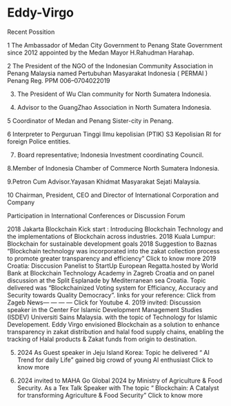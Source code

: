 # Eddy-Virgo
Recent Possition

1 The Ambassador of Medan City Government to Penang State Government since 2012 appointed by the Medan Mayor H.Rahudman Harahap.

2 The President of the NGO of the Indonesian Community Association in Penang Malaysia named Pertubuhan Masyarakat Indonesia ( PERMAI ) Penang Reg. PPM 006–0704022019

3. The President of Wu Clan community for North Sumatera Indonesia.

4. Advisor to the GuangZhao Association in North Sumatera Indonesia.

5 Coordinator of Medan and Penang Sister-city in Penang.

6 Interpreter to Perguruan Tinggi Ilmu kepolisian (PTIK) S3 Kepolisian RI for foreign Police entities.

7. Board representative; Indonesia Investment coordinating Council.

8.Member of Indonesia Chamber of Commerce North Sumatera Indonesia.

9.Petron Cum Advisor.Yayasan Khidmat Masyarakat Sejati Malaysia.

10 Chairman, President, CEO and Director of International Corporation and Company

Participation in International Conferences or Discussion Forum

2018 Jakarta Blockchain Kick start : Introducing Blockchain Technology and the implementations of Blockchain across industries.
2018 Kuala Lumpur: Blockchain for sustainable development goals
2018 Suggestion to Baznas “Blockchain technology was incorporated into the zakat collection process to promote greater transparency and efficiency” Click to know more
2019 Croatia: Disccusion Panelist to StartUp European Regatta.hosted by World Bank at Blockchain Technology Academy in Zagreb Croatia and on panel discussion at the Split Esplanade by Mediterranean sea Croatia. Topic delivered was “Blockchainized Voting system for Efficiancy, Accuracy and Security towards Quality Democracy”. links for your reference: Click from Zageb News— — — — Click for Youtube
4. 2019 invited: Discussion speaker in the Center For Islamic Development Management Studies (ISDEV) Universiti Sains Malaysia. with the topic of Technology for Islamic Developement. Eddy Virgo envisioned Blockchain as a solution to enhance transparency in zakat distribution and halal food supply chains, enabling the tracking of Halal products & Zakat funds from origin to destination.

5. 2024 As Guest speaker in Jeju Island Korea: Topic he delivered “ AI Trend for daily Life” gained big crowd of young AI enthusiast Click to know more

6. 2024 invited to MAHA Go Global 2024 by Ministry of Agriculture & Food Security. As a Tex Talk Speaker with The topic “ Blockchain: A Catalyst for transforming Agriculture & Food Security” Click to know more
